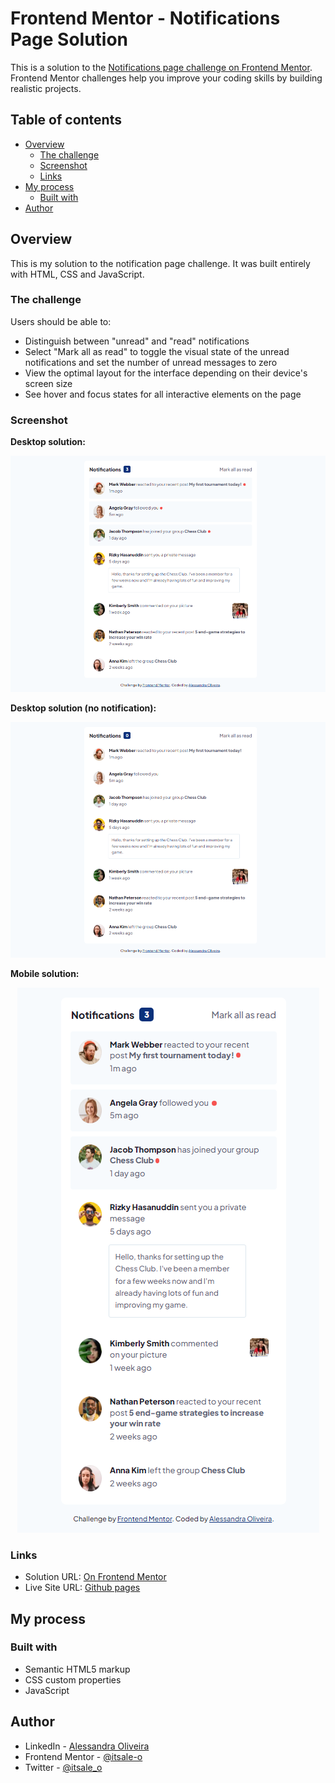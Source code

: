 # Frontend Mentor - Notifications Page Solution

This is a solution to the [Notifications page challenge on Frontend Mentor](https://www.frontendmentor.io/challenges/notifications-page-DqK5QAmKbC). Frontend Mentor challenges help you improve your coding skills by building realistic projects. 

## Table of contents

- [Overview](#overview)
  - [The challenge](#the-challenge)
  - [Screenshot](#screenshot)
  - [Links](#links)
- [My process](#my-process)
  - [Built with](#built-with)
- [Author](#author)

## Overview

This is my solution to the notification page challenge. It was built entirely with HTML, CSS and JavaScript.

### The challenge

Users should be able to:

- Distinguish between "unread" and "read" notifications
- Select "Mark all as read" to toggle the visual state of the unread notifications and set the number of unread messages to zero
- View the optimal layout for the interface depending on their device's screen size
- See hover and focus states for all interactive elements on the page

### Screenshot

**Desktop solution:**

<div align="center">

![](./assets/images/solution-desktop.png)

</div>

**Desktop solution (no notification):**

<div align="center">

![](./assets/images/solution-desktop-no-notification.png)

</div>

**Mobile solution:**

<div align="center">

![](./assets/images/solution-mobile.png)

</div>

### Links

- Solution URL: [On Frontend Mentor](https://your-solution-url.com)
- Live Site URL: [Github pages](https://itsale-o.github.io/notification-page/)

## My process

### Built with

- Semantic HTML5 markup
- CSS custom properties
- JavaScript

## Author

- LinkedIn - [Alessandra Oliveira](https://www.your-site.com)
- Frontend Mentor - [@itsale-o](https://www.frontendmentor.io/profile/itsale-o)
- Twitter - [@itsale_o](https://www.twitter.com/itsale_o)

